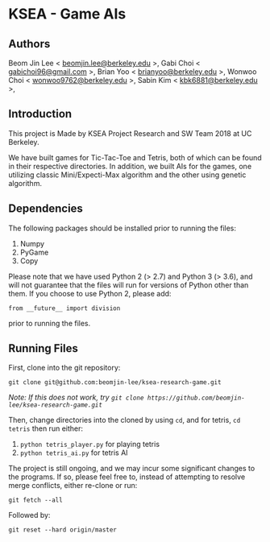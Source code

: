 # KSEA - Game AIs

## Authors
Beom Jin Lee < beomjin.lee@berkeley.edu >, Gabi Choi < gabichoi96@gmail.com >, Brian Yoo < brianyoo@berkeley.edu >, Wonwoo Choi < wonwoo9762@berkeley.edu >, Sabin Kim < kbk6881@berkeley.edu >, 

## Introduction
This project is Made by KSEA Project Research and SW Team 2018 at UC Berkeley.

We have built games for Tic-Tac-Toe and Tetris, both of which can be found in their respective directories. In addition, we built AIs for the games, one utilizing classic Mini/Expecti-Max algorithm and the other using genetic algorithm.

## Dependencies
The following packages should be installed prior to running the files: 

1. Numpy
2. PyGame
3. Copy

Please note that we have used Python 2 (> 2.7) and Python 3 (> 3.6), and will not guarantee that the files will run for versions of Python other than them. If you choose to use Python 2, please add: 

`from __future__ import division` 

prior to running the files. 

## Running Files
First, clone into the git repository:

`git clone git@github.com:beomjin-lee/ksea-research-game.git`

*Note: If this does not work, try `git clone https://github.com/beomjin-lee/ksea-research-game.git`*

Then, change directories into the cloned by using `cd`, and for tetris, `cd tetris` then run either:

1. `python tetris_player.py` for playing tetris
2. `python tetris_ai.py` for tetris AI

The project is still ongoing, and we may incur some significant changes to the programs. If so, please feel free to, instead of attempting to resolve merge conflicts, either re-clone or run:

`git fetch --all`

Followed by:

`git reset --hard origin/master`
